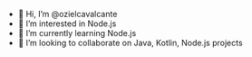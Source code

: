 - 👋 Hi, I’m @ozielcavalcante
- 👀 I’m interested in Node.js
- 🌱 I’m currently learning Node.js
- 💞️ I’m looking to collaborate on Java, Kotlin, Node.js projects
